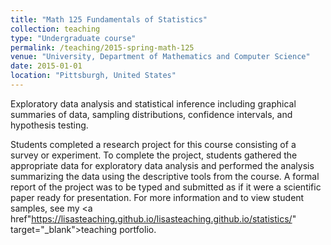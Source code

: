 ```yaml
---
title: "Math 125 Fundamentals of Statistics"
collection: teaching
type: "Undergraduate course"
permalink: /teaching/2015-spring-math-125
venue: "University, Department of Mathematics and Computer Science"
date: 2015-01-01
location: "Pittsburgh, United States"
---
```


Exploratory data analysis and statistical inference including graphical summaries of data, sampling distributions, confidence intervals, and hypothesis testing.

Students completed a research project for this course consisting of a survey or experiment. To complete the project, students gathered the appropriate data for exploratory data analysis and performed the analysis summarizing the data using the descriptive tools from the course. A formal report of the project was to be typed and submitted as if it were a scientific paper ready for presentation. For more information and to view student samples, see my <a href"https://lisasteaching.github.io/lisasteaching.github.io/statistics/" target="_blank">teaching portfolio</a>.
